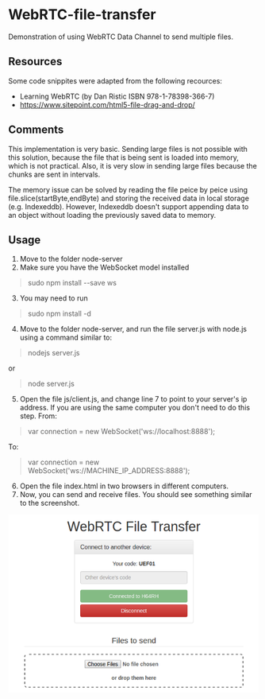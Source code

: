 # WebRTC-file-transfer
Demonstration of using WebRTC Data Channel to send multiple files.

## Resources
Some code snippites were adapted from the following recources:
- Learning WebRTC (by Dan Ristic ISBN 978-1-78398-366-7)
- https://www.sitepoint.com/html5-file-drag-and-drop/

## Comments
This implementation is very basic. Sending large files is not possible with this solution, because the file that is being sent is loaded into memory, which is not practical. Also, it is very slow in sending large files because the chunks are sent in intervals.

The memory issue can be solved by reading the file peice by peice using file.slice(startByte,endByte) and storing the received data in local storage (e.g. Indexeddb). However, Indexeddb doesn't support appending data to an object without loading the previously saved data to memory.

## Usage

1. Move to the folder node-server
2. Make sure you have the WebSocket model installed

> sudo npm install --save ws

3. You may need to run

> sudo npm install -d

4. Move to the folder node-server, and run the file server.js with node.js using a command similar to:

> nodejs server.js

or

> node server.js

5. Open the file js/client.js, and change line 7 to point to your server's ip address. If you are using the same computer you don't need to do this step.
From:

> var connection = new WebSocket('ws://localhost:8888');

To:

> var connection = new WebSocket('ws://MACHINE_IP_ADDRESS:8888');

6. Open the file index.html in two browsers in different computers.
7. Now, you can send and receive files. You should see something similar to the screenshot.


![Alt text](webrtc_file_transfer_screenshot.png?raw=true "Interface")
